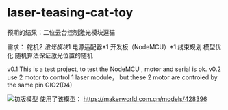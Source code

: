 # laser-teasing-cat-toy

预期的结果：二位云台控制激光模块逗猫

需求： 舵机*2 激光模块*1 电源适配器*1 开发板（NodeMCU）*1 线束规划 模型优化 随机算法保证激光位置的随机

v0.1 This is a test project, to test the NodeMCU , motor and serial is ok.
v0.2 use 2 motor to control 1 laser module， but these 2 motor are controled by the same pin GIO2(D4)

![初版模型](image.png)
使用了该模型：
https://makerworld.com.cn/models/428396